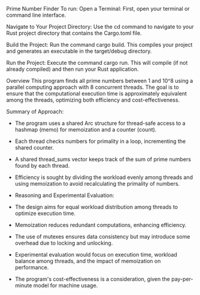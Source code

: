 Prime Number Finder
To run: 
Open a Terminal: First, open your terminal or command line interface.

Navigate to Your Project Directory: Use the cd command to navigate to your Rust project directory that contains the Cargo.toml file.

Build the Project: Run the command cargo build. This compiles your project and generates an executable in the target/debug directory.

Run the Project: Execute the command cargo run. This will compile (if not already compiled) and then run your Rust application.

Overview
This program finds all prime numbers between 1 and 10^8 using a parallel computing approach with 8 concurrent threads. The goal is to ensure that the computational execution time is approximately equivalent among the threads, optimizing both efficiency and cost-effectiveness.

Summary of Approach:

- The program uses a shared Arc<Mutex> structure for thread-safe access to a hashmap (memo) for memoization and a counter (count).
- Each thread checks numbers for primality in a loop, incrementing the shared counter.
- A shared thread_sums vector keeps track of the sum of prime numbers found by each thread.
- Efficiency is sought by dividing the workload evenly among threads and using memoization to avoid recalculating the primality of numbers.
- Reasoning and Experimental Evaluation:

- The design aims for equal workload distribution among threads to optimize execution time.
- Memoization reduces redundant computations, enhancing efficiency.
- The use of mutexes ensures data consistency but may introduce some overhead due to locking and unlocking.
- Experimental evaluation would focus on execution time, workload balance among threads, and the impact of memoization on performance.
- The program's cost-effectiveness is a consideration, given the pay-per-minute model for machine usage.
